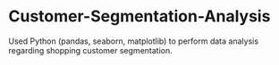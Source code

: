 # Customer-Segmentation-Analysis
Used Python (pandas, seaborn, matplotlib) to perform data analysis regarding shopping customer segmentation. 
